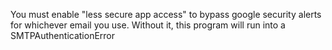  You must enable "less secure app access" to bypass google security alerts for whichever email you use. Without it, this program will run into a SMTPAuthenticationError
